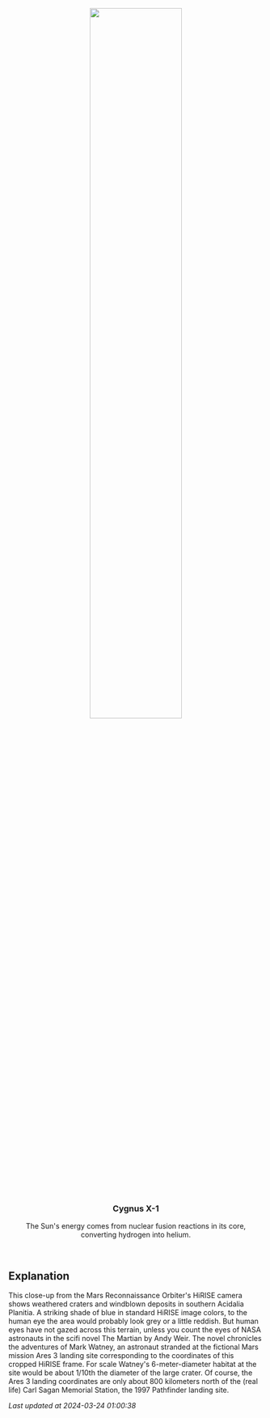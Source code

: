 <p align='center'>
    <img src='https://apod.nasa.gov/apod/image/2403/PIA19363_1024.jpg' width='60%' />
    <h3 align="center">Cygnus X-1</h3>
    <p align="center">The Sun's energy comes from nuclear fusion reactions in its core, converting hydrogen into helium.</p>
</p>
<br/>

Explanation
--
This close-up from the Mars Reconnaissance Orbiter's HiRISE camera shows weathered craters and windblown deposits in southern Acidalia Planitia. A striking shade of blue in standard HiRISE image colors, to the human eye the area would probably look grey or a little reddish. But human eyes have not gazed across this terrain, unless you count the eyes of NASA astronauts in the scifi novel The Martian by Andy Weir. The novel chronicles the adventures of Mark Watney, an astronaut stranded at the fictional Mars mission Ares 3 landing site corresponding to the coordinates of this cropped HiRISE frame. For scale Watney's 6-meter-diameter habitat at the site would be about 1/10th the diameter of the large crater. Of course, the Ares 3 landing coordinates are only about 800 kilometers north of the (real life) Carl Sagan Memorial Station, the 1997 Pathfinder landing site.


*Last updated at 2024-03-24 01:00:38*
